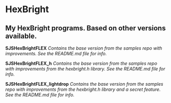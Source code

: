 HexBright
========
My HexBright programs. Based on other versions available.
---
**SJSHexBrightFLEX**
_Contains the base version from the samples repo with improvements. See the README.md file for info._

**SJSHexBrightFLEX_h**
_Contains the base version from the samples repo with improvements from the hexbright.h library. See the README.md file for info._

**SJSHexBrightFLEX_lightdrop**
_Contains the base version from the samples repo with improvements from the hexbright.h library and a secret feature. See the README.md file for info._